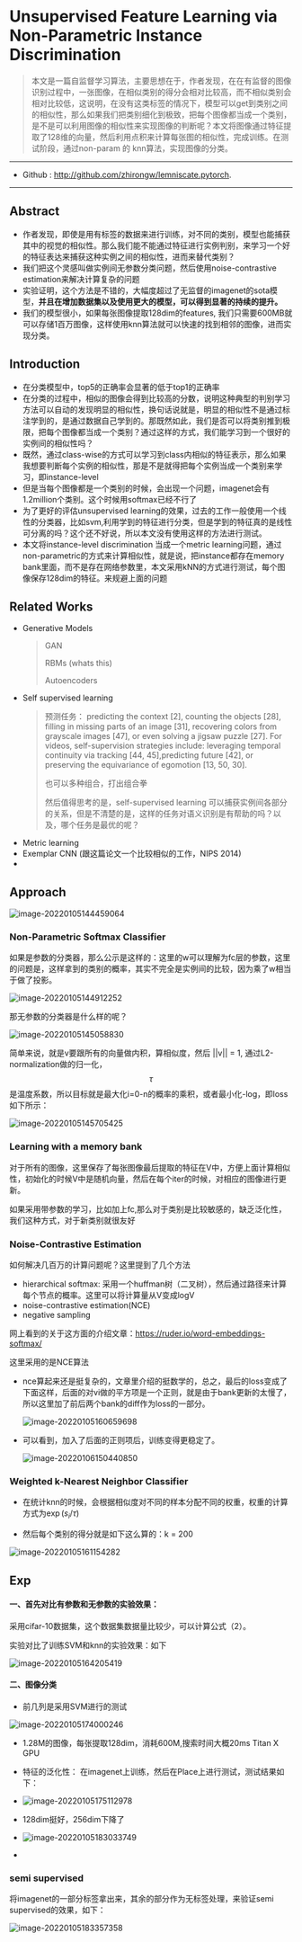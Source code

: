 # Unsupervised Feature Learning via Non-Parametric Instance Discrimination

>本文是一篇自监督学习算法，主要思想在于，作者发现，在在有监督的图像识别过程中，一张图像，在相似类别的得分会相对比较高，而不相似类别会相对比较低，这说明，在没有这类标签的情况下，模型可以get到类别之间的相似性，那么如果我们把类别细化到极致，把每个图像都当成一个类别，是不是可以利用图像的相似性来实现图像的判断呢？本文将图像通过特征提取了128维的向量，然后利用点积来计算每张图的相似性，完成训练。在测试阶段，通过non-param 的 knn算法，实现图像的分类。

---

- Github : http://github.com/zhirongw/lemniscate.pytorch.

---

## Abstract


- 作者发现，即使是用有标签的数据来进行训练，对不同的类别，模型也能捕获其中的视觉的相似性。那么我们能不能通过特征进行实例判别，来学习一个好的特征表达来捕获这种实例之间的相似性，进而来替代类别？
- 我们把这个灵感叫做实例间无参数分类问题，然后使用noise-contrastive estimation来解决计算复杂的问题
- 实验证明，这个方法是不错的，大幅度超过了无监督的imagenet的sota模型，**并且在增加数据集以及使用更大的模型，可以得到显著的持续的提升。**
- 我们的模型很小，如果每张图像提取128dim的features, 我们只需要600MB就可以存储1百万图像，这样使用knn算法就可以快速的找到相邻的图像，进而实现分类。

## Introduction

- 在分类模型中，top5的正确率会显著的低于top1的正确率
- 在分类的过程中，相似的图像会得到比较高的分数，说明这种典型的判别学习方法可以自动的发现明显的相似性，换句话说就是，明显的相似性不是通过标注学到的，是通过数据自己学到的。那既然如此，我们是否可以将类别推到极限，把每个图像都当成一个类别？通过这样的方式，我们能学习到一个很好的实例间的相似性吗？
- 既然，通过class-wise的方式可以学习到class内相似的特征表示，那么如果我想要判断每个实例的相似性，那是不是就得把每个实例当成一个类别来学习，即instance-level
- 但是当每个图像都是一个类别的时候，会出现一个问题，imagenet会有1.2million个类别。这个时候用softmax已经不行了
- 为了更好的评估unsupervised learning的效果，过去的工作一般使用一个线性的分类器，比如svm,利用学到的特征进行分类，但是学到的特征真的是线性可分离的吗？这个还不好说，所以本文没有使用这样的方法进行测试。
- 本文将instance-level discrimination 当成一个metric learning问题，通过non-parametric的方式来计算相似性，就是说，把instance都存在memory bank里面，而不是存在网络参数里，本文采用kNN的方式进行测试，每个图像保存128dim的特征。来规避上面的问题

## Related Works

- Generative Models

  > GAN
  >
  > RBMs (whats this)
  >
  > Autoencoders

* Self supervised learning

  >预测任务： predicting the context [2], counting the objects [28], filling in missing parts of an image [31], recovering colors from grayscale images [47], or even solving a jigsaw puzzle [27]. For videos, self-supervision strategies include: leveraging temporal continuity via tracking [44, 45],predicting future [42], or preserving the equivariance of egomotion [13, 50, 30].
  >
  >也可以多种组合，打出组合拳
  >
  >然后值得思考的是，self-supervised learning 可以捕获实例间各部分的关系，但是不清楚的是，这样的任务对语义识别是有帮助的吗？以及，哪个任务是最优的呢？


- Metric learning
- Exemplar CNN (跟这篇论文一个比较相似的工作，NIPS 2014)
- 

## Approach

![image-20220105144459064](..\images\image-20220105144459064.png)

### Non-Parametric Softmax Classifier

如果是参数的分类器，那么公示是这样的：这里的w可以理解为fc层的参数，这里的问题是，这样拿到的类别的概率，其实不完全是实例间的比较，因为乘了w相当于做了投影。

![image-20220105144912252](..\images\image-20220105144912252.png)

那无参数的分类器是什么样的呢？

![image-20220105145058830](..\images\image-20220105145058830.png)

简单来说，就是v要跟所有的向量做内积，算相似度，然后 ||v|| = 1, 通过L2-normalization做的归一化， $$\tau$$是温度系数，所以目标就是最大化i=0-n的概率的乘积，或者最小化-log，即loss如下所示：

![image-20220105145705425](..\images\image-20220105145705425.png)

### Learning with a memory bank

对于所有的图像，这里保存了每张图像最后提取的特征在V中，方便上面计算相似性，初始化的时候V中是随机向量，然后在每个iter的时候，对相应的图像进行更新。

如果采用带参数的学习，比如加上fc,那么对于类别是比较敏感的，缺乏泛化性，我们这种方式，对于新类别就很友好

### Noise-Contrastive Estimation

如何解决几百万的计算问题呢？这里提到了几个方法

- hierarchical softmax:  采用一个huffman树（二叉树），然后通过路径来计算每个节点的概率。这里可以将计算量从V变成logV
- noise-contrastive estimation(NCE)
- negative sampling

网上看到的关于这方面的介绍文章：https://ruder.io/word-embeddings-softmax/

这里采用的是NCE算法

- nce算起来还是挺复杂的，文章里介绍的挺数学的，总之，最后的loss变成了下面这样，后面的对vi做的平方项是一个正则，就是由于bank更新的太慢了，所以这里加了前后两个bank的diff作为loss的一部分。

  ![image-20220105160659698](..\images\image-20220105160659698.png)
  
- 可以看到，加入了后面的正则项后，训练变得更稳定了。
  
  ![image-20220106150440850](..\images\image-20220106150440850.png)

### Weighted k-Nearest Neighbor Classifier

- 在统计knn的时候，会根据相似度对不同的样本分配不同的权重，权重的计算方式为$\exp(s_i/\tau)$

- 然后每个类别的得分就是如下这么算的：k = 200

  

![image-20220105161154282](..\images\image-20220105161154282.png)

## Exp

####  一、首先对比有参数和无参数的实验效果：

采用cifar-10数据集，这个数据集数据量比较少，可以计算公式（2）。

实验对比了训练SVM和knn的实验效果：如下

![image-20220105164205419](..\images\image-20220105164205419.png)

#### 二、图像分类

- 前几列是采用SVM进行的测试

![image-20220105174000246](..\images\image-20220105174000246.png)

* 1.28M的图像，每张提取128dim，消耗600M,搜索时间大概20ms Titan X GPU

- 特征的泛化性： 在imagenet上训练，然后在Place上进行测试，测试结果如下：
- ![image-20220105175112978](..\images\image-20220105175112978.png)

- 128dim挺好，256dim下降了
- ![image-20220105183033749](..\images\image-20220105183033749.png)
- 

### semi supervised

将imagenet的一部分标签拿出来，其余的部分作为无标签处理，来验证semi supervised的效果，如下：

![image-20220105183357358](..\images\image-20220105183357358.png)